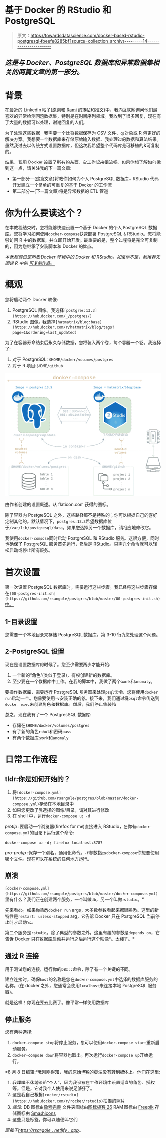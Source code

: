 # 基于 Docker 的 RStudio 和 PostgreSQL

> 原文：<https://towardsdatascience.com/docker-based-rstudio-postgresql-fbeefe8285bf?source=collection_archive---------14----------------------->

## *这是与 Docker、PostgreSQL 数据库和异常数据集相关的两篇文章的第一部分。*

# 背景

在最近的 LinkedIn 帖子([原创](https://www.linkedin.com/posts/rahulsangole_rstats-datascience-analytics-activity-6824183826877698048-0ImA)和 [Rami](https://github.com/RamiKrispin) 的[转帖](https://www.linkedin.com/posts/rami-krispin_anomalydetection-data-timeseries-activity-6825126331672612864-MEks)和[推文](https://twitter.com/rsangole/status/1418418477329620993))中，我向互联网询问他们最喜欢的异常检测问题数据集，特别是在时间序列领域。我收到了很多回复，现在有了大量的数据可以处理，谢谢回复的人们。

为了处理这些数据，我需要一个比将数据保存为 CSV 文件、`qs`对象或 R 包更好的解决方案。我想要一个数据库来存储原始输入数据、我处理过的数据和算法结果。虽然我过去以传统方式设置数据库，但这次我希望整个代码库是可移植的&可复制的。

结果，我用 Docker 设置了所有的东西，它工作起来很流畅。如果你想了解如何做到这一点，请关注我的下一篇文章:

*   第一部分—(这篇文章)将教你如何为个人 PostgreSQL 数据库+ RStudio 代码开发建立一个简单的可重复的基于 Docker 的工作流
*   第二部分—(下一篇文章)将是异常数据的 ETL 管道

# 你为什么要读这个？

在本教程结束时，您将能够快速设置一个基于 Docker 的个人 PostgreSQL 数据库。您将学习如何使用`docker-compose`快速部署 PostgreSQL & RStudio。您将能够访问 R 中的数据库，并立即开始开发。最重要的是，整个过程将是完全可复制的，因为您继承了安装脚本和 Docker 的优点。

*本教程假设您熟悉 Docker 环境中的 Docker 和 RStudio。如果你不是，我推荐先阅读 R* *中的* [*可复制作品。*](https://rsangole.medium.com/reproducible-work-in-r-e7d160d5d198)

# 概观

您将启动两个 Docker 映像:

1.  PostgreSQL 图像。我选择`[postgres:13.3](https://hub.docker.com/_/postgres/)`
2.  RStudio 图像。我选择`[hatmatrix/blog:base](https://hub.docker.com/r/hatmatrix/blog/tags?page=1&ordering=last_updated)`

为了在容器寿命结束后永久存储数据，您将装入两个卷，每个容器一个卷。我选择了:

1.  对于 PostgreSQL: `$HOME/docker/volumes/postgres`
2.  对于 R 项目:`$HOME/github`

![](img/2bd1df6b5ff89132a3f284964a21d3ee.png)

由作者创建的设置概述。从 flaticon.com 获得的图标。

除了容器内 PostgreSQL 之外，这些路径都不是特殊的；你可以根据自己的喜好定制其他的。默认情况下，`postgres:13.3`希望数据库位于`/var/lib/postgresql/data`。如果您选择另一个数据库，请相应地修改它。

我使用`docker-compose`同时启动 PostgreSQL 和 RStudio 服务。这很方便，同时也确保了 PostgreSQL 服务首先运行，然后是 RStudio。只需几个命令就可以轻松启动或停止所有服务。

# 首次设置

第一次设置 PostgreSQL 数据库时，需要运行这些步骤。我已经将这些步骤存储在`[00-postgres-init.sh](https://github.com/rsangole/postgres/blob/master/00-postgres-init.sh)` [中。](https://github.com/rsangole/postgres/blob/master/00-postgres-init.sh)

## 1-目录设置

您需要一个本地目录来存储 PostgreSQL 数据库。第 3-10 行为您处理这个问题。

## 2-PostgreSQL 设置

现在是设置数据库的时候了。您至少需要两步才能开始:

1.  一个新的“角色”(类似于登录)，有权创建新的数据库。
2.  至少要在一个数据库中工作。在我的脚本中，我做了两个:`work`和`anomaly`。

要操作数据库，需要运行 PostgreSQL 服务器来处理`psql`命令。您将使用`docker run`启动一个。您需要使用`-v`安装正确的卷。接下来，我们通过将`psql`命令传送到`docker exec`来创建角色和数据库。然后，我们停止集装箱

总之，现在我有了一个 PostgresSQL 数据库:

*   存储在`$HOME/docker/volumes/postgres`
*   有了新的角色`rahul`和密码`pass`
*   有两个数据库:`work`和`anomaly`

# 日常工作流程

## tldr:你是如何开始的？

1.  将`[docker-compose.yml](https://github.com/rsangole/postgres/blob/master/docker-compose.yml)`存储在本地目录中
2.  如果您更改了我选择的图像/目录，请对其进行修改
3.  在 shell 中，运行`docker-compose up -d`

*protip* :要启动一个浏览器(firefox for me)直接进入 RStudio，在你有`docker-compose.yml`的目录下运行这个命令:

```
docker-compose up -d; firefox localhost:8787
```

*pro-protip* :保存一个别名，通用化命令。`-f`参数指示`docker-compose`你想要使用哪个文件。现在可以在系统的任何地方运行。

## 崩溃

`[docker-compose.yml](https://github.com/rsangole/postgres/blob/master/docker-compose.yml)`里有什么？我们正在创建两个服务，一个叫做`db`，另一个叫做`rstudio`。⁴

先来看`db`。如果你熟悉`docker run` args，大多数参数看起来都很熟悉。这里的新特性是`restart: unless-stopped` arg，它告诉 Docker 只在 PostgreSQL 当前停止时才启动它。

第二个服务是`rstudio`。除了典型的参数之外，这里有趣的参数是`depends_on`，它告诉 Docker 只在数据库启动并运行之后运行这个映像*。太棒了。*

## 通过 R 连接

用于测试您的连接。运行你的`DBI::`命令，除了有一个关键的不同。

建立连接时，确保`host`的名称是您在`docker-compose.yml`中选择的数据库服务的名称。(在 docker 之外，您通常会使用`localhost`来连接本地 PostgreSQL 服务器)。

就是这样！你现在要去比赛了。像平常一样使用数据库

## 停止服务

您有两种选择:

1.  `docker-compose stop`将停止服务，您可以使用`docker-compose start`重新启动服务。
2.  `docker-compose down`将容器也取出。再次运行`docker-compose up`开始运行。

*8 月 8 日编辑:*我刚刚得知，我的[原始博客](https://rsangole.netlify.app/post/2021/08/07/docker-based-rstudio-postgres/)的脚注没有转到媒体上。他们在这里:

1.  我喋喋不休地谈论“个人”，因为我没有在工作环境中设置适当的角色、授权等。但是，它对我个人使用来说足够好了。
2.  这是我自己根据`[rocker/rstudio](https://hub.docker.com/r/rocker/rstudio)`拍摄的照片
3.  *属性:* DB 图标由[像素完善](https://www.flaticon.com/authors/pixel-perfect)
    文件夹图标由[图标极客 26](https://www.flaticon.com/authors/icongeek26)
    RAM 图标由 [Freepik](https://www.freepik.com/)
    存储图标由 [Smashicons](https://smashicons.com/)
4.  这些只是标签，你可以随便叫它们

*原载于*[*https://rsangole . netlify . app*](https://rsangole.netlify.app/post/2021/08/07/docker-based-rstudio-postgres/)*。*